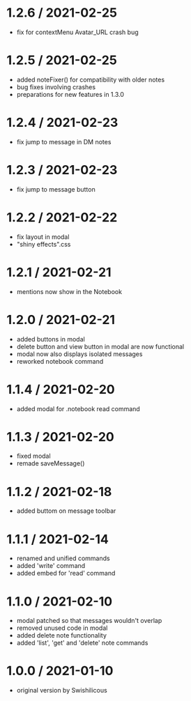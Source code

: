# 1.2.6 / 2021-02-25

* fix for contextMenu Avatar_URL crash bug

# 1.2.5 / 2021-02-25

* added noteFixer() for compatibility with older notes
* bug fixes involving crashes
* preparations for new features in 1.3.0

# 1.2.4 / 2021-02-23

* fix jump to message in DM notes

# 1.2.3 / 2021-02-23

 * fix jump to message button

# 1.2.2 / 2021-02-22

 * fix layout in modal
 * "shiny effects".css

# 1.2.1 / 2021-02-21

 * mentions now show in the Notebook

# 1.2.0 / 2021-02-21

 * added buttons in modal
 * delete button and view button in modal are now functional
 * modal now also displays isolated messages
 * reworked notebook command

# 1.1.4 / 2021-02-20

 * added modal for .notebook read command


# 1.1.3 / 2021-02-20

 * fixed modal
 * remade saveMessage()


# 1.1.2 / 2021-02-18

 * added buttom on message toolbar


# 1.1.1 / 2021-02-14

 * renamed and unified commands
 * added 'write' command
 * added embed for 'read' command


# 1.1.0 / 2021-02-10

 * modal patched so that messages wouldn't overlap
 * removed unused code in modal
 * added delete note functionality
 * added 'list', 'get' and 'delete' note commands
 
 
 # 1.0.0 / 2021-01-10

 * original version by Swishilicous
